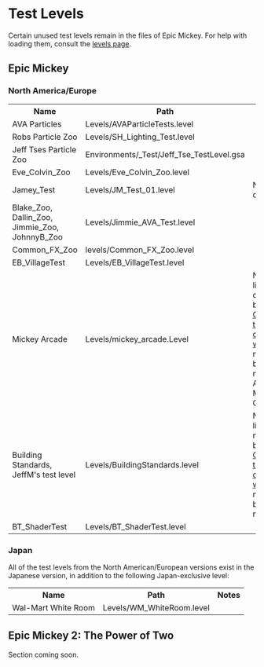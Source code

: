 # Test Levels

Certain unused test levels remain in the files of Epic Mickey. For help with loading them, consult the [levels page](./levels).

## Epic Mickey
### North America/Europe
<div class="article-table">
    <table>
        <tbody>
            <tr>
                <th>
                    Name
                </th>
                <th>
                    Path
                </th>
                <th>
                    Notes
                </th>
            </tr>
            <tr>
                <td>
                    AVA Particles
                </td>
                <td>
                    Levels/AVAParticleTests.level
                </td>
                <td>
                    &nbsp;
                </td>
            </tr>
            <tr>
                <td>
                    Robs Particle Zoo
                </td>
                <td>
                    Levels/SH_Lighting_Test.level
                </td>
                <td>
                    &nbsp;
                </td>
            </tr>
            <tr>
                <td>
                    Jeff Tses Particle Zoo
                </td>
                <td>
                    Environments/_Test/Jeff_Tse_TestLevel.gsa
                </td>
                <td>
                    &nbsp;
                </td>
            </tr>
            <tr>
                <td>
                    Eve_Colvin_Zoo
                </td>
                <td>
                    Levels/Eve_Colvin_Zoo.level
                </td>
                <td>
                    &nbsp;
                </td>
            </tr>
            <tr>
                <td>
                    Jamey_Test
                </td>
                <td>
                    Levels/JM_Test_01.level
                </td>
                <td>
                    No ground collision.
                </td>
            </tr>
            <tr>
                <td>
                    Blake_Zoo,<br>Dallin_Zoo,<br>Jimmie_Zoo,<br>JohnnyB_Zoo
                </td>
                <td>
                    Levels/Jimmie_AVA_Test.level
                </td>
                <td>
                    &nbsp;
                </td>
            </tr>
            <tr>
                <td>
                    Common_FX_Zoo
                </td>
                <td>
                    levels/Common_FX_Zoo.level
                </td>
                <td>
                    &nbsp;
                </td>
            </tr>
            <tr>
                <td>
                    EB_VillageTest
                </td>
                <td>
                    Levels/EB_VillageTest.level
                </td>
                <td>
                    &nbsp;
                </td>
            </tr>
            <tr>
                <td>
                    Mickey Arcade
                </td>
                <td>
                    Levels/mickey_arcade.Level
                </td>
                <td>
                    No lighting, completely black. <a href="./downloads/white-void.txt" target="_blank">Changing the void color to white</a> makes it a bit more navigable.<br>Author: Mark Capers
                </td>
            </tr>
            <tr>
                <td>
                    Building Standards,<br>JeffM's test level
                </td>
                <td>
                    Levels/BuildingStandards.level
                </td>
                <td>
                    No lighting, mostly black. <a href="./downloads/white-void.txt" target="_blank">Changing the void color to white</a> makes it a bit more navigable.
                </td>
            </tr>
            <tr>
                <td>
                    BT_ShaderTest
                </td>
                <td>
                    Levels/BT_ShaderTest.level
                </td>
                <td>
                    &nbsp;
                </td>
            </tr>
        </tbody>
    </table>
</div>

### Japan
All of the test levels from the North American/European versions exist in the Japanese version, in addition to the following Japan-exclusive level:
<div class="article-table">
    <table>
        <tbody>
            <tr>
                <th>
                    Name
                </th>
                <th>
                    Path
                </th>
                <th>
                    Notes
                </th>
            </tr>
            <tr>
                <td>
                    Wal-Mart White Room
                </td>
                <td>
                    Levels/WM_WhiteRoom.level
                </td>
                <td>
                    &nbsp;
                </td>
            </tr>
        </tbody>
    </table>
</div>

## Epic Mickey 2: The Power of Two
Section coming soon.